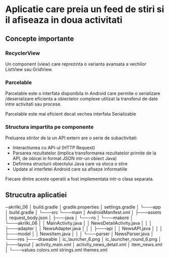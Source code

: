 # Aplicatie care preia un feed de stiri si il afiseaza in doua activitati

## Concepte importante

### RecyclerView

Un component (view) care reprezinta o varianta avansata a vechilor ListView sau GridView. 

### Parcelable

Parcelable este o interfata disponibila in Android care permite o serializare /deserializare eficienta a obiectelor complexe utilizat la transferul de date intre activitati sau procese. 

Parcelable este mai eficient decat vechea interfata Serializable

### Structura impartita pe componente

Preluarea stirilor de la un API extern are o serie de subactivitati:

- Interactiunea cu API-ul (HTTP Request)
- Parsarea rezultatelor (implica transformarea rezultatelor primite de la API, de obicei in format JSON intr-un obiect Java)
- Definirea structurii obiectului Java care va stoca o stire
- Update al interfetei Android care sa afiseze informatiile

Fiecare dintre aceste operatii a fost implementata intr-o clasa separata. 


## Strucutra aplicatiei

─akrilki_06
    │   build.gradle
    │   gradle.properties
    │   settings.gradle
    │
    └───app
        │   build.gradle
        │
        └───src
            └───main
                │   AndroidManifest.xml
                │
                ├───assets
                │       request_body.json
                │
                ├───java
                │   └───ro
                │       └───makore
                │           └───akrilki_06
                │               │   MainActivity.java
                │               │   NewsDetailActivity.java
                │               │
                │               ├───adapter
                │               │       NewsAdapter.java
                │               │
                │               ├───api
                │               │       NewsAPI.java
                │               │
                │               ├───model
                │               │       NewsItem.java
                │               │
                │               └───parser
                │                       NewsParser.java
                │
                └───res
                    ├───drawable
                    │       ic_launcher_6.png
                    │       ic_launcher_round_6.png
                    │
                    ├───layout
                    │       activity_main.xml
                    │       activity_news_detail.xml
                    │       item_news.xml
                    │
                    └───values
                            colors.xml
                            strings.xml
                            themes.xml
